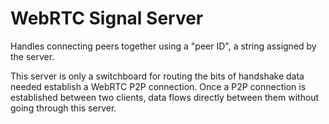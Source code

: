 # WebRTC Signal Server

Handles connecting peers together using a "peer ID", a string assigned by the server.

This server is only a switchboard for routing the bits of handshake data needed establish a WebRTC
P2P connection. Once a P2P connection is established between two clients, data flows directly
between them without going through this server.
